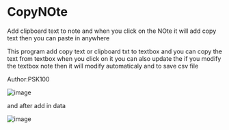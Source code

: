# CopyNOte

Add clipboard text to note and when you click on the NOte it will add copy text then you can paste in anywhere

This program add copy text or clipboard txt to textbox and  you can copy the text from  textbox when you click on it
you can also update the if you modify the textbox note then it will modify automaticaly and to save csv file

Author:PSK100


![image](https://user-images.githubusercontent.com/78690700/168040545-a228436b-93ad-48c2-8022-85780a3b63fb.png)

and after add in data  

![image](https://user-images.githubusercontent.com/78690700/168041067-74ef6a5f-8964-4add-a820-f4b377c522ec.png)

